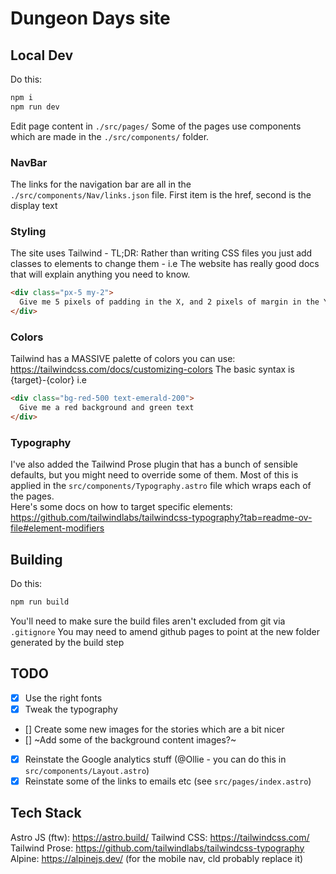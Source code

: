 # Dungeon Days site

## Local Dev

Do this:

```bash
npm i
npm run dev
```

Edit page content in `./src/pages/`
Some of the pages use components which are made in the `./src/components/` folder.

### NavBar

The links for the navigation bar are all in the `./src/components/Nav/links.json` file. First item is the href, second is the display text

### Styling

The site uses Tailwind - TL;DR:
Rather than writing CSS files you just add classes to elements to change them - i.e The website has really good docs that will explain anything you need to know.

```html
<div class="px-5 my-2">
  Give me 5 pixels of padding in the X, and 2 pixels of margin in the Y
</div>
```

### Colors

Tailwind has a MASSIVE palette of colors you can use: https://tailwindcss.com/docs/customizing-colors
The basic syntax is {target}-{color} i.e

```html
<div class="bg-red-500 text-emerald-200">
  Give me a red background and green text
</div>
```

### Typography

I've also added the Tailwind Prose plugin that has a bunch of sensible defaults, but you might need to override some of them.
Most of this is applied in the `src/components/Typography.astro` file which wraps each of the pages.  
Here's some docs on how to target specific elements: https://github.com/tailwindlabs/tailwindcss-typography?tab=readme-ov-file#element-modifiers

## Building

Do this:

```bash
npm run build
```

You'll need to make sure the build files aren't excluded from git via `.gitignore`
You may need to amend github pages to point at the new folder generated by the build step

## TODO

- [x] Use the right fonts
- [x] Tweak the typography
- [] Create some new images for the stories which are a bit nicer
- [] ~Add some of the background content images?~
- [x] Reinstate the Google analytics stuff (@Ollie - you can do this in `src/components/Layout.astro`)
- [x] Reinstate some of the links to emails etc (see `src/pages/index.astro`)

## Tech Stack

Astro JS (ftw): https://astro.build/
Tailwind CSS: https://tailwindcss.com/
Tailwind Prose: https://github.com/tailwindlabs/tailwindcss-typography
Alpine: https://alpinejs.dev/ (for the mobile nav, cld probably replace it)
